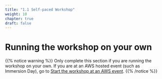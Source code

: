 ```yaml
---
title: "1.1 Self-paced Workshop"
weight: 10
chapter: true
draft: false
---
```



# Running the workshop on your own


{{% notice warning %}}
Only complete this section if you are running the workshop on your own. If you are at an AWS hosted event (such as Immersion Day), go to [Start the workshop at an AWS event](/10_getting_started/02_aws_event.html).
{{% /notice %}}
